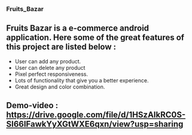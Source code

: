 ### Fruits_Bazar

## Fruits Bazar is a e-commerce android application. Here some of the great features of this project are listed below :

- User can add any product.
- User can delete any product
- Pixel perfect responsiveness.
- Lots of functionality that give you a better 
  experience.
- Great design and color combination.

## Demo-video : https://drive.google.com/file/d/1HSzAIkRC0S-SI66IFawkYyXGtWXE6qxn/view?usp=sharing 
